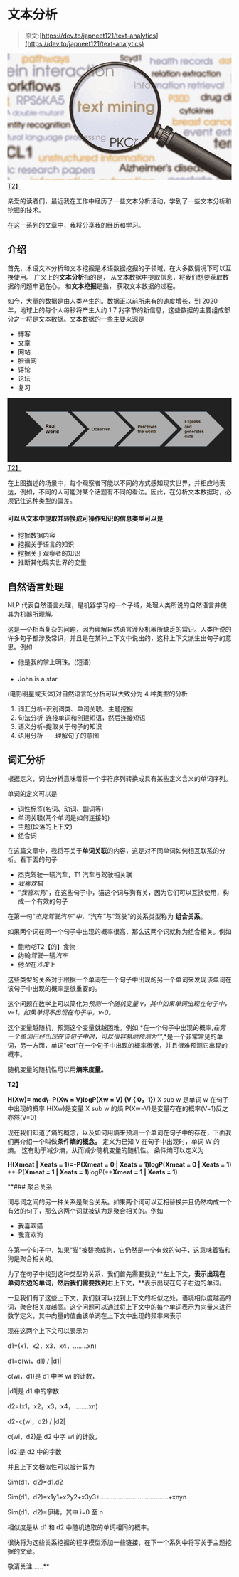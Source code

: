 # 文本分析

> 原文:[https://dev.to/japneet121/text-analytics](https://dev.to/japneet121/text-analytics)

[![](img/02ae1c3d680255bdf028df31b54f2950.png)T2】](https://1.bp.blogspot.com/-b6oEfHpnNZo/WYbl77A-x2I/AAAAAAAABps/CemAjXZhbDUdcuPVcibYL3pVujMLUtn9wCEwYBhgL/s1600/text-mining.jpg)

亲爱的读者们，最近我在工作中经历了一些文本分析活动，学到了一些文本分析和挖掘的技术。

在这一系列的文章中，我将分享我的经历和学习。

## 介绍

首先，术语文本分析和文本挖掘是术语数据挖掘的子领域，在大多数情况下可以互换使用。
广义上的**文本分析**指的是，
从文本数据中提取信息，将我们想要获取数据的问题牢记在心。
和**文本挖掘**是指，
获取文本数据的过程。

如今，大量的数据是由人类产生的。数据正以前所未有的速度增长，到 2020 年，地球上的每个人每秒将产生大约 1.7 兆字节的新信息，这些数据的主要组成部分之一将是文本数据。文本数据的一些主要来源是

*   博客
*   文章
*   网站
*   脸谱网
*   评论
*   论坛
*   复习

[![](img/30726a1b28e2bee5092976c545f9f23c.png)T2】](https://2.bp.blogspot.com/-jgpbpNjeirM/WYbozkEV7wI/AAAAAAAABp4/R_6bOwPd2MUv34iObsXsf83IUBjZdoIlQCLcBGAs/s1600/observer.png)

在上图描述的场景中，每个观察者可能以不同的方式感知现实世界，并相应地表达，例如，不同的人可能对某个话题有不同的看法。因此，在分析文本数据时，必须记住这种类型的偏差。

#### 可以从文本中提取并转换成可操作知识的信息类型可以是

*   挖掘数据内容
*   挖掘关于语言的知识
*   挖掘关于观察者的知识
*   推断其他现实世界的变量

## 自然语言处理

NLP 代表自然语言处理，是机器学习的一个子域，处理人类所说的自然语言并使其为机器所理解。

这是一个相当复杂的问题，因为理解自然语言涉及机器所缺乏的常识。人类所说的许多句子都涉及常识，并且是在某种上下文中说出的，这种上下文派生出句子的意思。例如

*   他是我的掌上明珠。(短语)

#### 

*   John is a star.

(电影明星或天体)对自然语言的分析可以大致分为 4 种类型的分析

1.  词汇分析-识别词类、单词关联、主题挖掘
2.  句法分析-连接单词和创建短语，然后连接短语
3.  语义分析-提取关于句子的知识
4.  语用分析——理解句子的意图

## 词汇分析

根据定义，词法分析意味着将一个字符序列转换成具有某些定义含义的单词序列。

单词的定义可以是

*   词性标签(名词、动词、副词等)
*   单词关联(两个单词是如何连接的)
*   主题(段落的上下文)
*   组合词

在这篇文章中，我将写关于**单词关联**的内容，这是对不同单词如何相互联系的分析。看下面的句子

*   杰克驾驶一辆汽车，T1 汽车与驾驶相关联
*   *我喜欢猫*
*   “*我喜欢狗*”，在这些句子中，猫这个词与狗有关，因为它们可以互换使用，构成一个有效的句子

在第一句“*杰克驾驶汽车”中，*“汽车”与“驾驶”的关系类型称为
**组合关系**。

如果两个词在同一个句子中出现的概率很高，那么这两个词就称为组合相关。例如

*   鲍勃*吃*T2【的】食物
*   约翰*驾驶*一辆*汽车*
*   他*坐*在*沙发*上

这些类型的关系对于根据一个单词在一个句子中出现的另一个单词来发现该单词在该句子中出现的概率是很重要的。

这个问题在数学上可以简化为*预测一个随机变量 v，其中如果单词出现在句子中，v=1，如果单词不出现在句子中，v-0。*

这个变量越随机，预测这个变量就越困难。例如,*在一个句子中出现的概率,*在另一个单词已经出现在该句子中时，可以很容易地预测为“*”,*是一个非常常见的单词，另一方面，单词“eat”在一个句子中出现的概率很低，并且很难预测它出现的概率。

随机变量的随机性可以用**熵来度量。**

 **T2】**

**H(Xw)= med\\- P(Xw = V)logP(Xw = V)**
**(V { 0，1})**
X sub w 是单词 w 在句子中出现的概率
H(Xw)是变量 X sub w 的熵
P(Xw=V)是变量存在的概率(V=1)反之亦然(V=0)

现在我们知道了熵的概念，以及如何用熵来预测一个单词在句子中的存在，下面我们再介绍一个叫做**条件熵的概念。**
定义为已知 V 在句子中出现时，单词 W 的熵。
这有助于减少熵，从而减少随机变量的随机性。
条件熵可以定义为

**H(Xmeat | Xeats = 1)=-P(****Xmeat = 0 | Xeats = 1****)logP(****Xmeat = 0 | Xeats = 1****)**
**-P(****Xmeat = 1 | Xeats = 1****)logP(****Xmeat = 1 | Xeats = 1)**

 **### 聚合关系

词与词之间的另一种关系是聚合关系。如果两个词可以互相替换并且仍然构成一个有效的句子，那么这两个词就被认为是聚合相关的。例如

*   我喜欢猫
*   我喜欢狗

在第一个句子中，如果“猫”被替换成狗，它仍然是一个有效的句子，这意味着猫和狗是聚合相关的。

为了在句子中找到这种类型的关系，我们首先需要找到**左上下文，**表示出现在单词左边的单词，然后我们需要找到**右上下文，**表示出现在句子右边的单词。

一旦我们有了这些上下文，我们就可以找到上下文的相似之处。语境相似度越高的词，聚合相关度越高。这个问题可以通过将上下文中的每个单词表示为向量来进行数学定义，其中向量的值由该单词在上下文中出现的频率来表示

现在这两个上下文可以表示为

d1=(x1，x2，x3，x4，........xn)

d1=c(wi，d1) / |d1|

c(wi，d1)是 d1 中字 wi 的计数，

|d1|是 d1 中的字数

d2=(x1，x2，x3，x4，........xn)

d2=c(wi，d2) / |d2|

c(wi，d2)是 d2 中字 wi 的计数，

|d2|是 d2 中的字数

并且上下文相似性可以被计算为

Sim(d1，d2)=d1.d2

Sim(d1，d2)=x1y1+x2y2+x3y3+......................................+xnyn

Sim(d1，d2)=伊稀，其中 i=0 至 n

相似度是从 d1 和 d2 中随机选取的单词相同的概率。

很快将为这些关系挖掘的程序模型添加一些链接，在下一个系列中将写关于主题挖掘的文章。

敬请关注......**